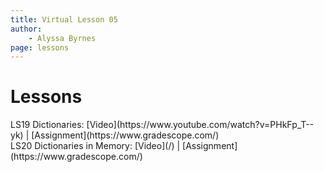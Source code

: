 ```yaml
---
title: Virtual Lesson 05
author:
    - Alyssa Byrnes
page: lessons
---
```


# Lessons
<div class="box link-page m-2 p-4">

<div class="plan Class"><span class="kind">LS19 </span>
<span class="title">Dictionaries:</span>
[Video](https://www.youtube.com/watch?v=PHkFp_T--yk) | [Assignment](https://www.gradescope.com/)
</div>

<div class="plan Class"><span class="kind">LS20 </span>
<span class="title">Dictionaries in Memory:</span>
[Video](/) | [Assignment](https://www.gradescope.com/)
</div>

</div>

